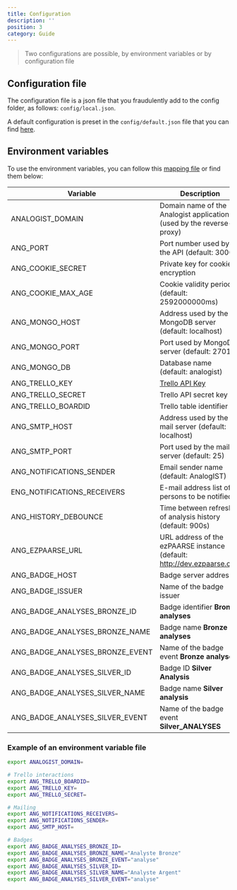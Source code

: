 ```yaml
---
title: Configuration
description: ''
position: 3
category: Guide
---
```


> Two configurations are possible, by environment variables or by configuration file

## Configuration file

The configuration file is a json file that you fraudulently add to the config folder, as follows: ``config/local.json``.

A default configuration is preset in the ``config/default.json`` file that you can find [here](https://github.com/ezpaarse-project/analogist/blob/master/config/default.json).

## Environment variables

To use the environment variables, you can follow this [mapping file](https://github.com/ezpaarse-project/analogist/blob/master/config/custom-environment-variables.json) or find them below:

| Variable | Description |
| --- | --- |
| ANALOGIST_DOMAIN | Domain name of the Analogist application (used by the reverse-proxy) |
| ANG_PORT | Port number used by the API (default: 3000) |
| ANG_COOKIE_SECRET | Private key for cookie encryption |
| ANG_COOKIE_MAX_AGE | Cookie validity period (default: 2592000000ms) |
| ANG_MONGO_HOST | Address used by the MongoDB server (default: localhost) |
| ANG_MONGO_PORT | Port used by MongoDB server (default: 27017) |
| ANG_MONGO_DB | Database name (default: analogist) |
| ANG_TRELLO_KEY | [Trello API Key](https://trello.com/app-key/) |
| ANG_TRELLO_SECRET | Trello API secret key |
| ANG_TRELLO_BOARDID | Trello table identifier |
| ANG_SMTP_HOST | Address used by the mail server (default: localhost) |
| ANG_SMTP_PORT | Port used by the mail server (default: 25) |
| ANG_NOTIFICATIONS_SENDER | Email sender name (default: AnalogIST) |
| ENG_NOTIFICATIONS_RECEIVERS | E-mail address list of persons to be notified |
| ANG_HISTORY_DEBOUNCE | Time between refresh of analysis history (default: 900s) |
| ANG_EZPAARSE_URL | URL address of the ezPAARSE instance (default: http://dev.ezpaarse.org) |
| ANG_BADGE_HOST | Badge server address |
| ANG_BADGE_ISSUER | Name of the badge issuer |
| ANG_BADGE_ANALYSES_BRONZE_ID | Badge identifier **Bronze analyses** |
| ANG_BADGE_ANALYSES_BRONZE_NAME | Badge name **Bronze analyses** |
| ANG_BADGE_ANALYSES_BRONZE_EVENT | Name of the badge event **Bronze analyses** |
| ANG_BADGE_ANALYSES_SILVER_ID | Badge ID **Silver Analysis** |
| ANG_BADGE_ANALYSES_SILVER_NAME | Badge name **Silver analysis** |
| ANG_BADGE_ANALYSES_SILVER_EVENT | Name of the badge event **Silver_ANALYSES** |

### Example of an environment variable file

```bash
export ANALOGIST_DOMAIN=

# Trello interactions
export ANG_TRELLO_BOARDID=
export ANG_TRELLO_KEY=
export ANG_TRELLO_SECRET=

# Mailing
export ANG_NOTIFICATIONS_RECEIVERS=
export ANG_NOTIFICATIONS_SENDER=
export ANG_SMTP_HOST=

# Badges
export ANG_BADGE_ANALYSES_BRONZE_ID=
export ANG_BADGE_ANALYSES_BRONZE_NAME="Analyste Bronze"
export ANG_BADGE_ANALYSES_BRONZE_EVENT="analyse"
export ANG_BADGE_ANALYSES_SILVER_ID=
export ANG_BADGE_ANALYSES_SILVER_NAME="Analyste Argent"
export ANG_BADGE_ANALYSES_SILVER_EVENT="analyse"
```